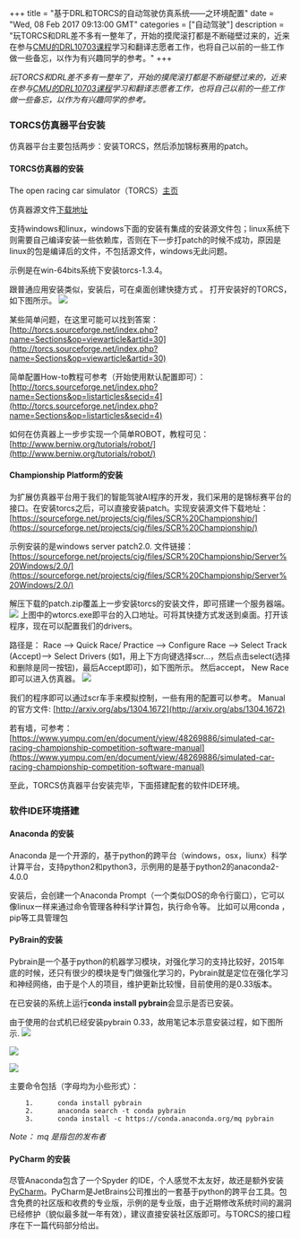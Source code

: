 +++ 
title = "基于DRL和TORCS的自动驾驶仿真系统——之环境配置" 
date = "Wed, 08 Feb 2017 09:13:00 GMT" 
categories = ["自动驾驶"] 
description = "玩TORCS和DRL差不多有一整年了，开始的摸爬滚打都是不断碰壁过来的，近来在参与[CMU的DRL10703课程](https://katefvision.github.io/)学习和翻译志愿者工作，也将自己以前的一些工作做一些备忘，以作为有兴趣同学的参考。" 
+++ 

*玩TORCS和DRL差不多有一整年了，开始的摸爬滚打都是不断碰壁过来的，近来在参与[CMU的DRL10703课程](https://katefvision.github.io/)学习和翻译志愿者工作，也将自己以前的一些工作做一些备忘，以作为有兴趣同学的参考。*

### TORCS仿真器平台安装
仿真器平台主要包括两步：安装TORCS，然后添加锦标赛用的patch。

#### TORCS仿真器的安装

The open racing car simulator（TORCS）[主页](http://torcs.sourceforge.net/)

仿真器源文件[下载地址](https://sourceforge.net/projects/torcs/files/all-in-one/)

支持windows和linux，windows下面的安装有集成的安装源文件包；linux系统下则需要自己编译安装一些依赖库，否则在下一步打patch的时候不成功，原因是linux的包是编译后的文件，不包括源文件，windows无此问题。

示例是在win-64bits系统下安装torcs-1.3.4。

跟普通应用安装类似，安装后，可在桌面创建快捷方式 。
打开安装好的TORCS，如下图所示。
![](http://i.imgur.com/kJvZTvr.png)

某些简单问题，在这里可能可以找到答案：
[http://torcs.sourceforge.net/index.php?name=Sections&op=viewarticle&artid=30](http://torcs.sourceforge.net/index.php?name=Sections&op=viewarticle&artid=30)

简单配置How-to教程可参考（开始使用默认配置即可）：
[http://torcs.sourceforge.net/index.php?name=Sections&op=listarticles&secid=4](http://torcs.sourceforge.net/index.php?name=Sections&op=listarticles&secid=4)

如何在仿真器上一步步实现一个简单ROBOT，教程可见：
[http://www.berniw.org/tutorials/robot/](http://www.berniw.org/tutorials/robot/)

#### Championship Platform的安装
为扩展仿真器平台用于我们的智能驾驶AI程序的开发，我们采用的是锦标赛平台的接口。在安装torcs之后，可以直接安装patch。实现安装源文件下载地址：
[https://sourceforge.net/projects/cig/files/SCR%20Championship/](https://sourceforge.net/projects/cig/files/SCR%20Championship/)

示例安装的是windows server patch2.0. 文件链接：
[https://sourceforge.net/projects/cig/files/SCR%20Championship/Server%20Windows/2.0/](https://sourceforge.net/projects/cig/files/SCR%20Championship/Server%20Windows/2.0/)

解压下载的patch.zip覆盖上一步安装torcs的安装文件，即可搭建一个服务器端。
 ![](http://i.imgur.com/Cx5dk9y.png)
上图中的wtorcs.exe即平台的入口地址。可将其快捷方式发送到桌面。打开该程序，现在可以配置我们的drivers。


路径是： Race --> Quick Race/ Practice --> Configure Race --> Select Track (Accept)--> Select Drivers (如1，用上下方向键选择scr…，然后点击select(选择和删除是同一按钮)，最后Accept即可)，如下图所示。
然后accept， New Race 即可以进入仿真器。
 ![](http://i.imgur.com/JQwQQXD.png)



我们的程序即可以通过scr车手来模拟控制，一些有用的配置可以参考。
Manual的官方文件: [http://arxiv.org/abs/1304.1672](http://arxiv.org/abs/1304.1672)

若有墙，可参考：
[https://www.yumpu.com/en/document/view/48269886/simulated-car-racing-championship-competition-software-manual](https://www.yumpu.com/en/document/view/48269886/simulated-car-racing-championship-competition-software-manual)

至此，TORCS仿真器平台安装完毕，下面搭建配套的软件IDE环境。



###  软件IDE环境搭建

#### Anaconda 的安装
Anaconda 是一个开源的，基于python的跨平台（windows，osx，liunx）科学计算平台，支持python2和python3，示例用的是基于python2的anaconda2-4.0.0

安装后，会创建一个Anaconda Prompt（一个类似DOS的命令行窗口），它可以像linux一样来通过命令管理各种科学计算包，执行命令等。
比如可以用conda ，pip等工具管理包

#### PyBrain的安装
Pybrain是一个基于python的机器学习模块，对强化学习的支持比较好，2015年底的时候，还只有很少的模块是专门做强化学习的，Pybrain就是定位在强化学习和神经网络，由于是个人的项目，维护更新比较慢，目前使用的是0.33版本。

在已安装的系统上运行**conda install pybrain**会显示是否已安装。

由于使用的台式机已经安装pybrain 0.33，故用笔记本示意安装过程，如下图所示.
![](http://i.imgur.com/D651H7i.png)

![](http://i.imgur.com/MHxTMPH.png)

![](http://i.imgur.com/eZVuF0d.png)

主要命令包括（字母均为小些形式）：

        1.      conda install pybrain
        2.      anaconda search -t conda pybrain
        3.      conda install -c https://conda.anaconda.org/mq pybrain
*Note： mq 是指包的发布者*


####  PyCharm 的安装
尽管Anaconda包含了一个Spyder 的IDE，个人感觉不太友好，故还是额外安装[PyCharm](https://www.jetbrains.com/pycharm/download/#section=windows)。PyCharm是JetBrains公司推出的一套基于python的跨平台工具。包含免费的社区版和收费的专业版，示例的是专业版，由于近期修改系统时间的漏洞已经修护（貌似最多就一年有效），建议直接安装社区版即可。与TORCS的接口程序在下一篇代码部分给出。



